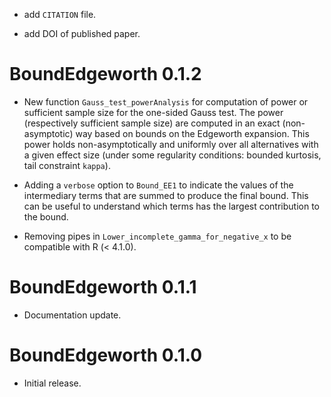 

* add `CITATION` file.

* add DOI of published paper.

# BoundEdgeworth 0.1.2

* New function `Gauss_test_powerAnalysis` for computation of power or sufficient sample size
  for the one-sided Gauss test. The power (respectively sufficient sample size)
  are computed in an exact (non-asymptotic) way based on bounds on the Edgeworth expansion.
  This power holds non-asymptotically and uniformly over all alternatives with a given effect size
  (under some regularity conditions: bounded kurtosis, tail constraint `kappa`).

* Adding a `verbose` option to `Bound_EE1` to indicate the values of the intermediary terms
  that are summed to produce the final bound. This can be useful to understand which
  terms has the largest contribution to the bound.

* Removing pipes in `Lower_incomplete_gamma_for_negative_x` to be compatible with R (< 4.1.0).


# BoundEdgeworth 0.1.1

* Documentation update.


# BoundEdgeworth 0.1.0

* Initial release.
